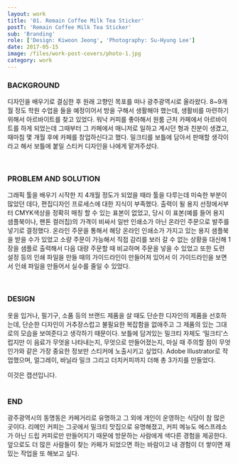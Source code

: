 ```yaml
---
layout: work
title: '01. Remain Coffee Milk Tea Sticker'
postT: 'Remain Coffee Milk Tea Sticker'
sub: 'Branding'
role: ['Design: Kiwoon Jeong', 'Photography: Su-Hyung Lee']
date: 2017-05-15
image: /files/work-post-covers/photo-1.jpg
category: work
---
```


### BACKGROUND

디자인을 배우기로 결심한 후 원래 고향인 목포를 떠나 광주광역시로 올라왔다. 8~9개월 정도 학원 수업을 들을 예정이어서 방을 구해서 생활해야 했는데, 생활비를 마련하기 위해서 아르바이트를 찾고 있었다. 워낙 커피를 좋아해서 원룸 근처 카페에서 아르바이트를 하게 되었는데 그때부터 그 카페에서 매니저로 일하고 계시던 형과 친분이 생겼고, 때마침 몇 개월 후에 카페를 창업하신다고 했다. 밀크티를 보틀에 담아서 판매할 생각이라고 해서 보틀에 붙일 스티커 디자인을 나에게 맡겨주셨다.

<br>

### PROBLEM AND SOLUTION

그래픽 툴을 배우기 시작한 지 4개월 정도가 되었을 때라 툴을 다루는데 미숙한 부분이 많았던 데다, 편집디자인 프로세스에 대한 지식이 부족했다. 출력이 될 용지 선정에서부터 CMYK색상을 정확히 매칭 할 수 있는 표본이 없었고, 당시 이 표본(예를 들어 용지 샘플북이나, 팬톤 컬러칩)의 가격이 비싸서 일반 인쇄소가 아닌 온라인 주문으로 발주를 넣기로 결정했다. 온라인 주문을 통해서 해당 온라인 인쇄소가 가지고 있는 용지 샘플북을 받을 수가 있었고 소량 주문이 가능해서 직접 감리를 보러 갈 수 없는 상황을 대신해 1장을 샘플로 출력해서 다음 대량 주문할 때 비교하며 주문을 넣을 수 있었고 또한 도련 설정 등의 인쇄 파일을 만들 때의 가이드라인이 만들어져 있어서 이 가이드라인을 보면서 인쇄 파일을 만들어서 실수를 줄일 수 있었다.

<br>

### DESIGN

옷을 입거나, 필기구, 소품 등의 브랜드 제품을 살 때도 단순한 디자인의 제품을 선호하는데, 단순한 디자인이 거추장스럽고 불필요한 복잡함을 없애주고 그 제품의 있는 그대로의 모습을 보여준다고 생각하기 때문이다. 보틀에 담겨있는 밀크티 자체도 ‘밀크티’스럽지만 이 음료가 무엇을 나타내는지, 무엇으로 만들어졌는지, 마실 때 주의할 점이 무엇인가와 같은 가장 중요한 정보만 스티커에 노출시키고 싶었다. Adobe Illustrator로 작업했으며, 얼그레이, 바닐라 밀크 그리고 더치커피까지 더해 총 3가지를 만들었다.
<!-- ![logo](/files/work-post-covers/photo-1.jpg) -->
<figcaption>이것은 캡션입니다.</figcaption>

<br>

### END

광주광역시의 동명동은 카페거리로 유명하고 그 외에 개인이 운영하는 식당이 참 많은 곳이다. 리메인 커피는 그곳에서 밀크티 맛집으로 유명해졌고, 커피 메뉴도 에스프레소가 아닌 드립 커피로만 만들어지기 때문에 방문하는 사람에게 색다른 경험을 제공한다. 앞으로도 더 많은 사람들이 찾는 카페가 되었으면 하는 바람이고 내 경험이 더 쌓이면 재밌는 작업을 또 해보고 싶다.

<br>
